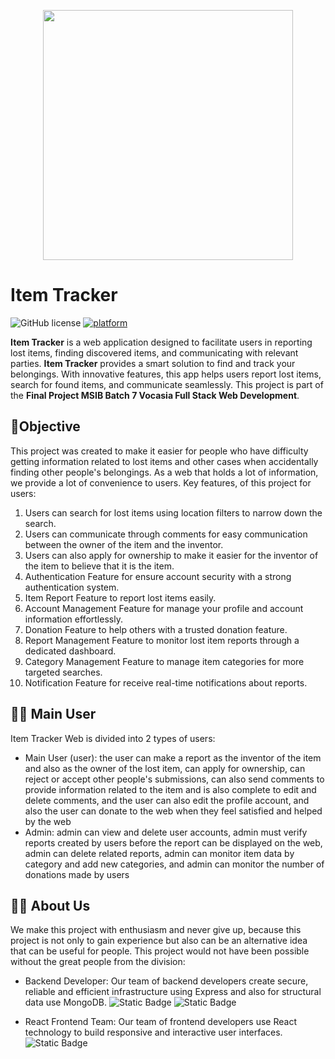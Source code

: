 <p align="center">
<img src="https://res.cloudinary.com/dukylmpmy/image/upload/v1734448983/image_60_wm12gc.png" width="400" />
</p>

# Item Tracker

![GitHub license](https://img.shields.io/badge/License-MIT-blue.svg)
[![platform](https://img.shields.io/badge/platform-MERN-blue.svg)](https://mern.io/)

**Item Tracker** is a web application designed to facilitate users in reporting lost items, finding discovered items,
and communicating with relevant parties. **Item Tracker** provides a smart solution to find and track your belongings. With innovative features, this app helps users report lost items, search for found items, and communicate seamlessly. This project is part of the **Final Project MSIB Batch 7 Vocasia Full Stack
Web Development**.

## 🎯Objective

This project was created to make it easier for people who have difficulty getting information related to lost items and other cases when accidentally finding other people's belongings.
As a web that holds a lot of information, we provide a lot of convenience to users.
Key features, of this project for users:

1. Users can search for lost items using location filters to narrow down the search.
2. Users can communicate through comments for easy communication between the owner of the item and the inventor.
3. Users can also apply for ownership to make it easier for the inventor of the item to believe that it is the item.
4. Authentication Feature for ensure account security with a strong authentication system.
5. Item Report Feature to report lost items easily.
6. Account Management Feature for manage your profile and account information effortlessly.
7. Donation Feature to help others with a trusted donation feature.
8. Report Management Feature to monitor lost item reports through a dedicated dashboard.
9. Category Management Feature to manage item categories for more targeted searches.
10. Notification Feature for receive real-time notifications about reports.

## 👨‍💼 Main User

Item Tracker Web is divided into 2 types of users:

- Main User (user): the user can make a report as the inventor of the item and also as the owner of the lost item, can apply for ownership, can reject or accept other people's submissions, can also send comments to provide information related to the item and is also complete to edit and delete comments, and the user can also edit the profile account, and also the user can donate to the web when they feel satisfied and helped by the web
- Admin: admin can view and delete user accounts, admin must verify reports created by users before the report can be displayed on the web, admin can delete related reports, admin can monitor item data by category and add new categories, and admin can monitor the number of donations made by users

## 👩‍💻 About Us

We make this project with enthusiasm and never give up, because this project is not only to gain experience but also can be an alternative idea that can be useful for people. This project would not have been possible without the great people from the division:

- Backend Developer: Our team of backend developers create secure, reliable and efficient infrastructure using Express and also for structural data use MongoDB. ![Static Badge](https://img.shields.io/badge/express-black?logo=express) ![Static Badge](https://img.shields.io/badge/mongo-black?logo=mongodb)

- React Frontend Team: Our team of frontend developers use React technology to build responsive and interactive user interfaces. ![Static Badge](https://img.shields.io/badge/react-black?logo=react)
